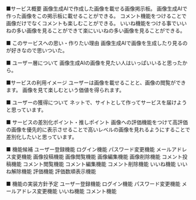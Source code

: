 ■サービス概要
画像生成AIで作成した画像を載せる画像掲示板。
画像生成AIで作った画像をこの掲示板に載せることができる。
コメント機能をつけることで画像だけでなくコメントも楽しむことができる。
いいね機能をつける事でいいねの多い画像を見ることができて楽にいいねの多い画像を見ることができる。


■ このサービスへの思い・作りたい理由
画像生成AIで画像を生成したり見るのが好きなので思いついた。

■ ユーザー層について
画像生成AIの画像を見たい人はいっぱいいると思ったから。

■サービスの利用イメージ
ユーザーは画像を載せることと、画像の閲覧ができます。
画像を見て楽しむという価値を得られます。

■ ユーザーの獲得について
ネットで、サイトとして作ってサービスを届けようと思っています。

■ サービスの差別化ポイント・推しポイント
画像への評価機能をつけて高評価の画像を優先的に表示させることで高いレベルの画像を見れるようにすることで差別化したいと思っています。


■ 機能候補
ユーザー登録機能
ログイン機能
パスワード変更機能
メールアドレス変更機能
画像投稿機能
画像閲覧機能
画像編集機能
画像削除機能
コメント投稿機能
コメント閲覧機能
コメント編集機能
コメント削除機能
いいね機能
いいね解除機能
評価機能
評価数順表示機能

■ 機能の実装方針予定
ユーザー登録機能
ログイン機能
パスワード変更機能
メールアドレス変更機能
いいね機能
コメント機能
